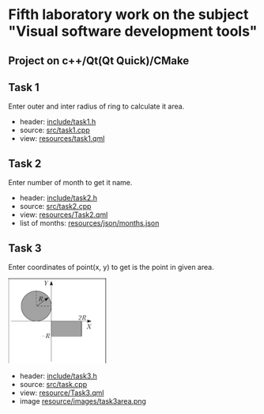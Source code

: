 # Fifth laboratory work on the subject "Visual software development tools"
## Project on c++/Qt(Qt Quick)/CMake

## Task 1

Enter outer and inter radius of ring to calculate it area.
* header: [include/task1.h](include/task1.h "Header of first task")
* source: [src/task1.cpp](src/task1.cpp "Source of first task")
* view: [resources/task1.qml](resources/Task1.qml "QML view of first task")

## Task 2

Enter number of month to get it name.
* header: [include/task2.h](include/task2.h, "Header of second task")
* source: [src/task2.cpp](src/task2.cpp "Source of second task")
* view: [resources/Task2.qml](resources/Task2.qml, "QML view of second task")
* list of months: [resources/json/months.json](resources/json/months.json, "List of months")

## Task 3

Enter coordinates of point(x, y) to get is the point in given area.

![Image of area](resources/images/task3area.png "Image of area for third task")

* header: [include/task3.h](include/task3.h "Header of third task")
* source: [src/task.cpp](src/task3.cpp "Source of third task")
* view: [resource/Task3.qml](resources/Task3.qml "QML view of thirds task")
* image [resource/images/task3area.png](resources/images/task3area.png "Image of area for third task")

